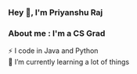 ### Hey 👋, I'm Priyanshu Raj 


### About me : I'm a CS Grad 

 
:zap: I code in Java and Python<br />
🌱 I’m currently learning a lot of things<br /> 
 
<!--
**itsPriyanshuRaj/itsPriyanshuRaj** is a ✨ _special_ ✨ repository because its `README.md` (this file) appears on your GitHub profile.

Here are some ideas to get you started:

- 🔭 I’m currently working on ...
- 🌱 I’m currently learning ...
- 👯 I’m looking to collaborate on ...
- 🤔 I’m looking for help with ...
- 💬 Ask me about ...
- 📫 How to reach me: ...
- 😄 Pronouns: ...
- ⚡ Fun fact: ...
-->
